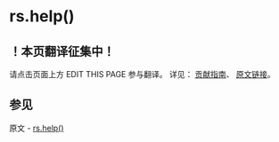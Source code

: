 # rs.help()

## ！本页翻译征集中！

请点击页面上方 EDIT THIS PAGE 参与翻译。
详见：
[贡献指南]( https://github.com/JinMuInfo/MongoDB-Manual-zh/blob/master/CONTRIBUTING.md )、
[原文链接](  https://docs.mongodb.com/manual/reference/method/rs.help/  )。

## 参见

原文 - [rs.help()]( https://docs.mongodb.com/manual/reference/method/rs.help/ )

